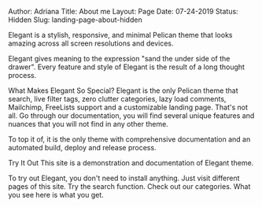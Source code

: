 Author: Adriana
Title: About me
Layout: Page
Date: 07-24-2019
Status: Hidden
Slug: landing-page-about-hidden

Elegant is a stylish, responsive, and minimal Pelican theme that looks amazing across all screen resolutions and devices.

Elegant gives meaning to the expression "sand the under side of the drawer". Every feature and style of Elegant is the result of a long thought process.

What Makes Elegant So Special?
Elegant is the only Pelican theme that search, live filter tags, zero clutter categories, lazy load comments, Mailchimp, FreeLists support and a customizable landing page. That's not all. Go through our documentation, you will find several unique features and nuances that you will not find in any other theme.

To top it of, it is the only theme with comprehensive documentation and an automated build, deploy and release process.

Try It Out
This site is a demonstration and documentation of Elegant theme.

To try out Elegant, you don't need to install anything. Just visit different pages of this site. Try the search function. Check out our categories. What you see here is what you get.